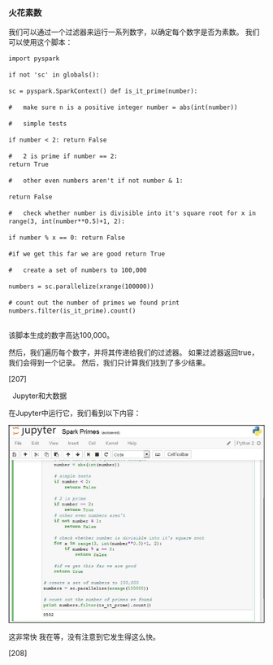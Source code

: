 ### 火花素数

我们可以通过一个过滤器来运行一系列数字，以确定每个数字是否为素数。 我们可以使用这个脚本：


```
import pyspark

if not 'sc' in globals():

sc = pyspark.SparkContext() def is_it_prime(number):

#	make sure n is a positive integer number = abs(int(number))

#	simple tests

if number < 2: return False

#	2 is prime if number == 2:
return True

#	other even numbers aren't if not number & 1:

return False

#	check whether number is divisible into it's square root for x in range(3, int(number**0.5)+1, 2):

if number % x == 0: return False

#if we get this far we are good return True

#	create a set of numbers to 100,000

numbers = sc.parallelize(xrange(100000))

# count out the number of primes we found print numbers.filter(is_it_prime).count()


```
该脚本生成的数字高达100,000。

然后，我们遍历每个数字，并将其传递给我们的过滤器。 如果过滤器返回true，我们会得到一个记录。 然后，我们只计算我们找到了多少结果。
 














[207]

 
Jupyter和大数据

在Jupyter中运行它，我们看到以下内容：

![](/assets/你=了.jpg)

这非常快 我在等，没有注意到它发生得这么快。
 















[208]